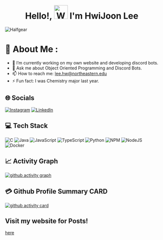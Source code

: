 <h1 align="center"> Hello!, <img src="https://raw.githubusercontent.com/nixin72/nixin72/master/wave.gif" 
         alt="Waving hand animated gif"
         height="45"
         width="45" /> I'm HwiJoon Lee</h1>

<p align="left"> <img src="https://komarev.com/ghpvc/?username=Halfgear&label=Views&color=blue&style=plastic&style=for-the-badge" alt="Halfgear" /> </p>

# 💫 About Me :
- 🔭 I’m currently working on my own website and developing discord bots.
- 💬 Ask me about Object Oriented Programming and Discord Bots.
- 📫 How to reach me: lee.hw@northeastern.edu
- ⚡ Fun fact: I was Chemistry major last year.

## 🌐 Socials
[![Instagram](https://img.shields.io/badge/Instagram-E4405F?style=for-the-badge&logo=instagram&logoColor=white)](https://www.instagram.com/joonlh/) [![LinkedIn](https://img.shields.io/badge/LinkedIn-0077B5?style=for-the-badge&logo=linkedin&logoColor=white)](linkedin.com/in/lee-hwi-joon-3004401a4) 

## 💻 Tech Stack
![C](https://img.shields.io/badge/c%23-%23239120.svg?style=for-the-badge&logo=c-sharp&logoColor=white) ![Java](https://img.shields.io/badge/java-%23ED8B00.svg?style=for-the-badge&logo=java&logoColor=white) ![JavaScript](https://img.shields.io/badge/javascript-%23323330.svg?style=for-the-badge&logo=javascript&logoColor=%23F7DF1E) ![TypeScript](https://img.shields.io/badge/typescript-%23007ACC.svg?style=for-the-badge&logo=typescript&logoColor=white) ![Python](https://img.shields.io/badge/python-3670A0?style=for-the-badge&logo=python&logoColor=ffdd54) ![NPM](https://img.shields.io/badge/NPM-%23000000.svg?style=for-the-badge&logo=npm&logoColor=white) ![NodeJS](https://img.shields.io/badge/node.js-6DA55F?style=for-the-badge&logo=node.js&logoColor=white) ![Docker](https://img.shields.io/badge/docker-%230db7ed.svg?style=for-the-badge&logo=docker&logoColor=white)
## 📈 Activity Graph
[![github activity graph](https://github-readme-activity-graph.cyclic.app/graph?username=Halfgear&bg_color=ffcfe9&color=9e4c98&line=9e4c98&point=403d3d&area=true&hide_border=true)](https://jooncode.com/)

## 💳 Github Profile Summary CARD
[![github activity card](https://github-profile-summary-cards.vercel.app/api/cards/profile-details?username=halfgear&theme=vue)](https://jooncode.com/)

## Visit my website for Posts!
[here](https://jooncode.com/)
